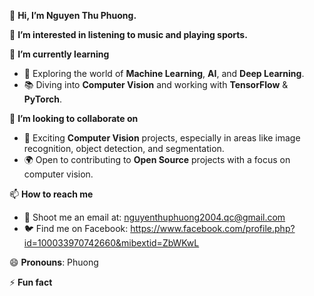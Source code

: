 👋 **Hi, I’m Nguyen Thu Phuong.**  

👀 **I’m interested in listening to music and playing sports.**

🌱 **I’m currently learning**  
  - 🚀 Exploring the world of **Machine Learning**, **AI**, and **Deep Learning**.  
  - 📚 Diving into **Computer Vision** and working with **TensorFlow** & **PyTorch**.

💞️ **I’m looking to collaborate on**  
  - 🤖 Exciting **Computer Vision** projects, especially in areas like image recognition, object detection, and segmentation.  
  - 🌍 Open to contributing to **Open Source** projects with a focus on computer vision.

📫 **How to reach me**  
  - 📧 Shoot me an email at: nguyenthuphuong2004.qc@gmail.com  
  - 🐦 Find me on Facebook: https://www.facebook.com/profile.php?id=100033970742660&mibextid=ZbWKwL

😄 **Pronouns**: Phuong

⚡ **Fun fact**  
 


<!---
phuong134340/phuong134340 is a ✨ special ✨ repository because its `README.md` (this file) appears on your GitHub profile.
You can click the Preview link to take a look at your changes.
--->
